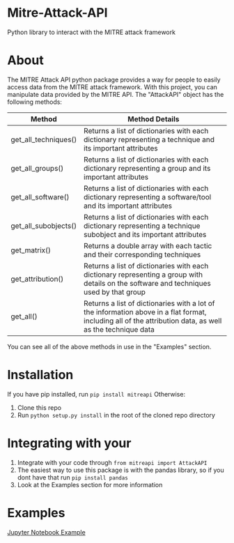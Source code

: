 # Mitre-Attack-API
Python library to interact with the MITRE attack framework

# About
The MITRE Attack API python package provides a way for people to easily access data from the MITRE attack framework. With this project, you can manipulate data provided by the MITRE API. The "AttackAPI" object has the following methods:

| Method        | Method Details           | 
| ------------- |-------------| 
| get_all_techniques()      | Returns a list of dictionaries with each dictionary representing a technique and its important attributes | 
| get_all_groups()      | Returns a list of dictionaries with each dictionary representing a group and its important attributes      | 
| get_all_software() | Returns a list of dictionaries with each dictionary representing a software/tool and its important attributes      | 
| get_all_subobjects()      | Returns a list of dictionaries with each dictionary representing a technique subobject and its important attributes      | 
| get_matrix() | Returns a double array with each tactic and their corresponding techniques      | 
| get_attribution() | Returns a list of dictionaries with each dictionary representing a group with details on the software and techniques used by that group     | 
| get_all() | Returns a list of dictionaries with a lot of the information above in a flat format, including all of the attribution data, as well as the technique data       | 

You can see all of the above methods in use in the "Examples" section.

# Installation
If you have pip installed, run `pip install mitreapi`
Otherwise:
1. Clone this repo
2. Run `python setup.py install` in the root of the cloned repo directory

# Integrating with your 
1. Integrate with your code through  `from mitreapi import AttackAPI`
2. The easiest way to use this package is with the pandas library, so if you dont have that run `pip install pandas`
3. Look at the Examples section for more information

# Examples
[Jupyter Notebook Example](Examples.ipynb)
